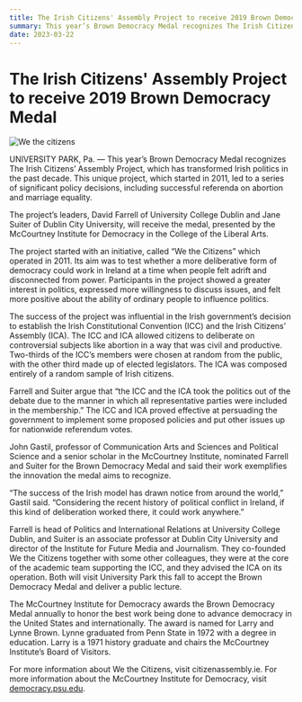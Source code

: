```yaml
---
title: The Irish Citizens' Assembly Project to receive 2019 Brown Democracy Medal
summary: This year’s Brown Democracy Medal recognizes The Irish Citizens’ Assembly Project...
date: 2023-03-22
---
```

# The Irish Citizens' Assembly Project to receive 2019 Brown Democracy Medal

![We the citizens](/img/news_banner.jpg "We the citizens")

UNIVERSITY PARK, Pa. — This year’s Brown Democracy Medal recognizes The Irish Citizens’ Assembly Project, which has transformed Irish politics in the past decade. This unique project, which started in 2011, led to a series of significant policy decisions, including successful referenda on abortion and marriage equality.

The project’s leaders, David Farrell of University College Dublin and Jane Suiter of Dublin City University, will receive the medal, presented by the McCourtney Institute for Democracy in the College of the Liberal Arts.

The project started with an initiative, called “We the Citizens” which operated in 2011. Its aim was to test whether a more deliberative form of democracy could work in Ireland at a time when people felt adrift and disconnected from power. Participants in the project showed a greater interest in politics, expressed more willingness to discuss issues, and felt more positive about the ability of ordinary people to influence politics.

The success of the project was influential in the Irish government’s decision to establish the Irish Constitutional Convention (ICC) and the Irish Citizens’ Assembly (ICA). The ICC and ICA allowed citizens to deliberate on controversial subjects like abortion in a way that was civil and productive. Two-thirds of the ICC’s members were chosen at random from the public, with the other third made up of elected legislators. The ICA was composed entirely of a random sample of Irish citizens.

Farrell and Suiter argue that “the ICC and the ICA took the politics out of the debate due to the manner in which all representative parties were included in the membership.” The ICC and ICA proved effective at persuading the government to implement some proposed policies and put other issues up for nationwide referendum votes.

John Gastil, professor of Communication Arts and Sciences and Political Science and a senior scholar in the McCourtney Institute, nominated Farrell and Suiter for the Brown Democracy Medal and said their work exemplifies the innovation the medal aims to recognize.

“The success of the Irish model has drawn notice from around the world,” Gastil said. “Considering the recent history of political conflict in Ireland, if this kind of deliberation worked there, it could work anywhere.”

Farrell is head of Politics and International Relations at University College Dublin, and Suiter is an associate professor at Dublin City University and director of the Institute for Future Media and Journalism. They co-founded We the Citizens together with some other colleagues, they were at the core of the academic team supporting the ICC, and they advised the ICA on its operation. Both will visit University Park this fall to accept the Brown Democracy Medal and deliver a public lecture.

The McCourtney Institute for Democracy awards the Brown Democracy Medal annually to honor the best work being done to advance democracy in the United States and internationally. The award is named for Larry and Lynne Brown. Lynne graduated from Penn State in 1972 with a degree in education. Larry is a 1971 history graduate and chairs the McCourtney Institute’s Board of Visitors.

For more information about We the Citizens, visit citizenassembly.ie. For more information about the McCourtney Institute for Democracy, visit <a href="https://democracy.psu.edu/" target="_blank">democracy.psu.edu</a>.
